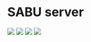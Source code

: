 # SABU server
<a target="_blank" href="https://github.com/SABU-WS/server"><img src="https://img.shields.io/github/contributors/SABU-WS/server" /></a> <a target="_blank" href="https://github.com/SABU-WS/server"><img src="https://img.shields.io/github/last-commit/SABU-WS/server" /></a> <a target="_blank" href="https://github.com/SABU-WS/server"><img src="https://img.shields.io/github/repo-size/SABU-WS/server" /></a> <a target="_blank" href="https://github.com/SABU-WS/server"><img src="https://img.shields.io/github/license/SABU-WS/server" /></a>
